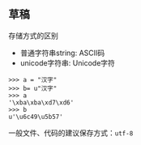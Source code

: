 ## 草稿

存储方式的区别
* 普通字符串string: ASCII码
* unicode字符串: Unicode字符


```
>>> a = "汉字"
>>> b= u"汉字"
>>> a
'\xba\xba\xd7\xd6'
>>> b
u'\u6c49\u5b57'
```

一般文件、代码的建议保存方式：`utf-8`
